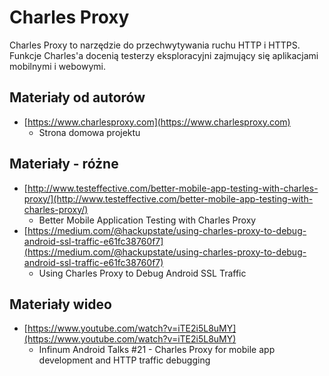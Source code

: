 # Charles Proxy
Charles Proxy to narzędzie do przechwytywania ruchu HTTP i HTTPS. Funkcje Charles'a docenią testerzy eksploracyjni  zajmujący się aplikacjami mobilnymi i webowymi.

## Materiały od autorów

* [https://www.charlesproxy.com](https://www.charlesproxy.com)
  * Strona domowa projektu

## Materiały - różne

* [http://www.testeffective.com/better-mobile-app-testing-with-charles-proxy/](http://www.testeffective.com/better-mobile-app-testing-with-charles-proxy/)
  * Better Mobile Application Testing with Charles Proxy
* [https://medium.com/@hackupstate/using-charles-proxy-to-debug-android-ssl-traffic-e61fc38760f7](https://medium.com/@hackupstate/using-charles-proxy-to-debug-android-ssl-traffic-e61fc38760f7)
  * Using Charles Proxy to Debug Android SSL Traffic

## Materiały wideo

* [https://www.youtube.com/watch?v=iTE2i5L8uMY](https://www.youtube.com/watch?v=iTE2i5L8uMY)
  * Infinum Android Talks #21 - Charles Proxy for mobile app development and HTTP traffic debugging

